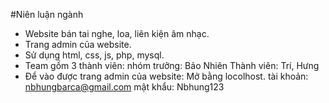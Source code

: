 #Niên luận ngành 
- Website bán tai nghe, loa, liên kiện âm nhạc.
- Trang admin của website.
- Sử dụng html, css, js, php, mysql.
- Team gồm 3 thành viên:
  nhóm trưởng: Bảo Nhiên
  Thành viên: Trí, Hưng
- Để vào được trang admin của website: Mở bằng locolhost.
  tài khoản: nbhungbarca@gmail.com
  mật khẩu: Nbhung123

